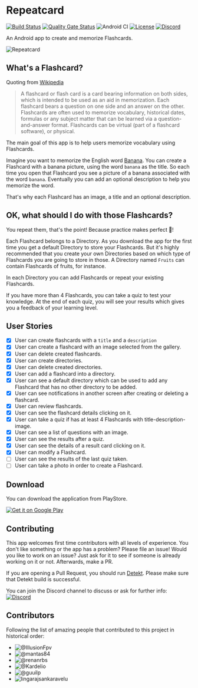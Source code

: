 # Repeatcard

[![Build Status](https://app.bitrise.io/app/2e67b09ff5a7dfb0/status.svg?token=8CSJS-GL1kWluNrCI8WUXA&branch=development)](https://app.bitrise.io/app/2e67b09ff5a7dfb0)
[![Quality Gate Status](https://sonarcloud.io/api/project_badges/measure?project=Dement0_repeatcard&metric=alert_status)](https://sonarcloud.io/dashboard?id=Dement0_repeatcard)
![Android CI](https://github.com/Dement0/repeatcard/workflows/Android%20CI/badge.svg)
[![License](https://img.shields.io/github/license/dement0/repeatcard.svg)](LICENSE)
[![Discord](https://discord.com/api/guilds/765660376305500250/widget.png)](https://discord.gg/U4dYsfY)

An Android app to create and memorize Flashcards.

![Repeatcard](https://user-images.githubusercontent.com/33685811/95678688-85bf3000-0bce-11eb-95ed-22a83dc514a7.png)

## What's a Flashcard?

Quoting from [Wikipedia](https://en.wikipedia.org/wiki/Flashcard)
> A flashcard or flash card is a card bearing information on both sides, which is intended to be used as an aid in memorization. Each flashcard bears a question on one side and an answer on the other. Flashcards are often used to memorize vocabulary, historical dates, formulas or any subject matter that can be learned via a question-and-answer format. Flashcards can be virtual (part of a flashcard software), or physical.

The main goal of this app is to help users memorize vocabulary using Flashcards.

Imagine you want to memorize the English word [Banana](https://unsplash.com/photos/Kl3467edwsE). You can create a Flashcard with a banana picture, using the word `banana` as the title.
So each time you open that Flashcard you see a picture of a banana associated with the word `banana`.
Eventually you can add an optional description to help you memorize the word.

That's why each Flashcard has an image, a title and an optional description.

## OK, what should I do with those Flashcards?

You repeat them, that's the point! Because practice makes perfect :rocket:!

Each Flashcard belongs to a Directory. As you download the app for the first time you get a default Directory to store your Flashcards. But it's highly recommended that you create your own Directories based on which type of Flashcards you are going to store in those.
A Directory named `Fruits` can contain Flashcards of fruits, for instance.

In each Directory you can add Flashcards or repeat your existing Flashcards.  
 
If you have more than 4 Flashcards, you can take a quiz to test your knowledge. At the end of each quiz, you will see your results which gives you a feedback of your learning level.

## User Stories

- [x] User can create flashcards with a `title` and a `description`
- [x] User can create a flashcard with an image selected from the gallery.
- [x] User can delete created flashcards.
- [x] User can create directories.
- [x] User can delete created directories.
- [x] User can add a flashcard into a directory.
- [x] User can see a default directory which can be used to add any Flashcard that has no other directory to be added.
- [x] User can see notifications in another screen after creating or deleting a flashcard.
- [x] User can review flashcards.
- [x] User can see the flashcard details clicking on it.
- [x] User can take a quiz if has at least 4 Flashcards with title-description-image.
- [x] User can see a list of questions with an image.
- [x] User can see the results after a quiz.
- [x] User can see the details of a result card clicking on it.
- [x] User can modify a Flashcard.
- [ ] User can see the results of the last quiz taken.
- [ ] User can take a photo in order to create a Flashcard.

## Download

You can download the application from PlayStore.

<a href="https://play.google.com/store/apps/details?id=it.ilker.repeatcard"><img alt="Get it on Google Play" src="https://play.google.com/intl/en_us/badges/static/images/badges/en_badge_web_generic.png"/></a>

## Contributing

This app welcomes first time contributors with all levels of experience. 
You don't like something or the app has a problem? Please file an issue!
Would you like to work on an issue? Just ask for it to see if someone is already working on it or not. Afterwards, make a PR.

If you are opening a Pull Request, you should run [Detekt](https://detekt.github.io/detekt/cli.html). Please make sure that Detekt build is successful.

You can join the Discord channel to discuss or ask for further info: [![Discord](https://discord.com/api/guilds/765660376305500250/widget.png)](https://discord.gg/U4dYsfY)

## Contributors

Following the list of amazing people that contributed to this project in historical order:
- ![@IllusionFpv](https://github.com/IllusionFpv)
- ![@mantas84](https://github.com/mantas84)
- ![@renanrbs](https://github.com/renanrbs)
- ![@Kardelio](https://github.com/Kardelio)
- ![@guuilp](https://github.com/guuilp)
- ![lingarajsankaravelu](https://github.com/lingarajsankaravelu)
